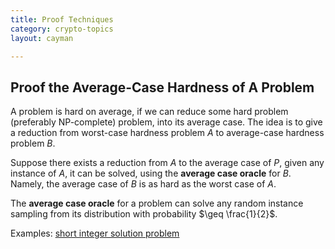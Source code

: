 ```yaml
---
title: Proof Techniques
category: crypto-topics
layout: cayman

---
```


## Proof the Average-Case Hardness of A Problem

A problem is hard on average, if we can reduce some hard problem (preferably NP-complete) problem, into its average
case.
The idea is to give a reduction from worst-case hardness problem $A$ to average-case hardness problem $B$.

Suppose there exists a reduction from $A$ to the average case of $P$, given any instance of $A$, it can be solved,
using the **average case oracle** for $B$. Namely, the average case of $B$ is as hard as the worst case of $A$.

The **average case oracle** for a problem can solve any random instance sampling from its distribution with probability
$\geq \frac{1}{2}$.

Examples: [short integer solution problem](/100-topics-in-crypto/topic-lattice.html#short-integer-solutions-sis_qnmbeta)
